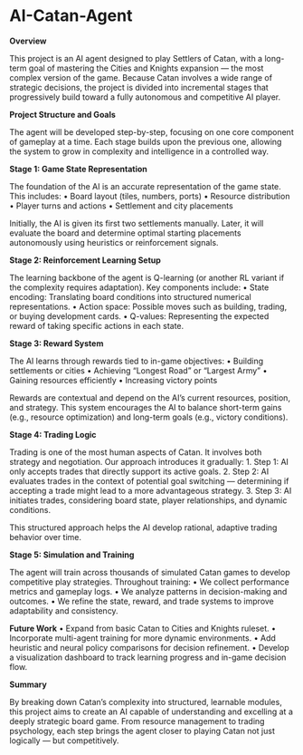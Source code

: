 # AI-Catan-Agent

**Overview**

This project is an AI agent designed to play Settlers of Catan, with a long-term goal of mastering the Cities and Knights expansion — the most complex version of the game. Because Catan involves a wide range of strategic decisions, the project is divided into incremental stages that progressively build toward a fully autonomous and competitive AI player.

**Project Structure and Goals**

The agent will be developed step-by-step, focusing on one core component of gameplay at a time. Each stage builds upon the previous one, allowing the system to grow in complexity and intelligence in a controlled way.

**Stage 1: Game State Representation**

The foundation of the AI is an accurate representation of the game state. This includes:
	•	Board layout (tiles, numbers, ports)
	•	Resource distribution
	•	Player turns and actions
	•	Settlement and city placements

Initially, the AI is given its first two settlements manually. Later, it will evaluate the board and determine optimal starting placements autonomously using heuristics or reinforcement signals.

**Stage 2: Reinforcement Learning Setup**

The learning backbone of the agent is Q-learning (or another RL variant if the complexity requires adaptation).
Key components include:
	•	State encoding: Translating board conditions into structured numerical representations.
	•	Action space: Possible moves such as building, trading, or buying development cards.
	•	Q-values: Representing the expected reward of taking specific actions in each state.

**Stage 3: Reward System**

The AI learns through rewards tied to in-game objectives:
	•	Building settlements or cities
	•	Achieving “Longest Road” or “Largest Army”
	•	Gaining resources efficiently
	•	Increasing victory points

Rewards are contextual and depend on the AI’s current resources, position, and strategy. This system encourages the AI to balance short-term gains (e.g., resource optimization) and long-term goals (e.g., victory conditions).

**Stage 4: Trading Logic**

Trading is one of the most human aspects of Catan. It involves both strategy and negotiation.
Our approach introduces it gradually:
	1.	Step 1: AI only accepts trades that directly support its active goals.
	2.	Step 2: AI evaluates trades in the context of potential goal switching — determining if accepting a trade might lead to a more advantageous strategy.
	3.	Step 3: AI initiates trades, considering board state, player relationships, and dynamic conditions.

This structured approach helps the AI develop rational, adaptive trading behavior over time.

**Stage 5: Simulation and Training**

The agent will train across thousands of simulated Catan games to develop competitive play strategies.
Throughout training:
	•	We collect performance metrics and gameplay logs.
	•	We analyze patterns in decision-making and outcomes.
	•	We refine the state, reward, and trade systems to improve adaptability and consistency.

**Future Work**
	•	Expand from basic Catan to Cities and Knights ruleset.
	•	Incorporate multi-agent training for more dynamic environments.
	•	Add heuristic and neural policy comparisons for decision refinement.
	•	Develop a visualization dashboard to track learning progress and in-game decision flow.

**Summary**

By breaking down Catan’s complexity into structured, learnable modules, this project aims to create an AI capable of understanding and excelling at a deeply strategic board game. From resource management to trading psychology, each step brings the agent closer to playing Catan not just logically — but competitively.
